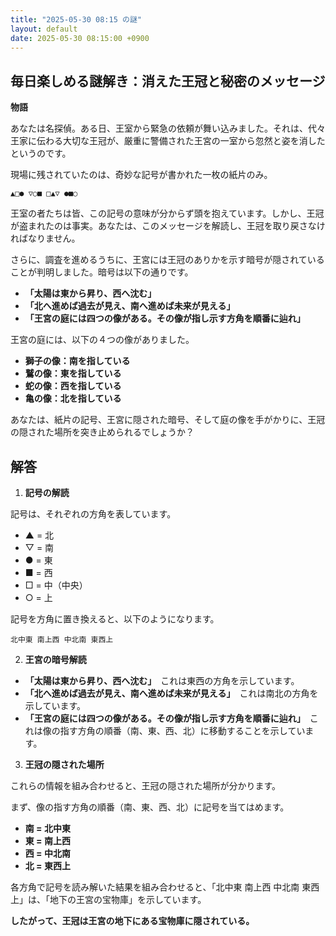 ```yaml
---
title: "2025-05-30 08:15 の謎"
layout: default
date: 2025-05-30 08:15:00 +0900
---
```

## 毎日楽しめる謎解き：消えた王冠と秘密のメッセージ

**物語**

あなたは名探偵。ある日、王室から緊急の依頼が舞い込みました。それは、代々王家に伝わる大切な王冠が、厳重に警備された王宮の一室から忽然と姿を消したというのです。

現場に残されていたのは、奇妙な記号が書かれた一枚の紙片のみ。

```
▲□● ▽○■ □▲▽ ●■○
```

王室の者たちは皆、この記号の意味が分からず頭を抱えています。しかし、王冠が盗まれたのは事実。あなたは、このメッセージを解読し、王冠を取り戻さなければなりません。

さらに、調査を進めるうちに、王宮には王冠のありかを示す暗号が隠されていることが判明しました。暗号は以下の通りです。

*   **「太陽は東から昇り、西へ沈む」**
*   **「北へ進めば過去が見え、南へ進めば未来が見える」**
*   **「王宮の庭には四つの像がある。その像が指し示す方角を順番に辿れ」**

王宮の庭には、以下の４つの像がありました。

*   **獅子の像：南を指している**
*   **鷲の像：東を指している**
*   **蛇の像：西を指している**
*   **亀の像：北を指している**

あなたは、紙片の記号、王宮に隠された暗号、そして庭の像を手がかりに、王冠の隠された場所を突き止められるでしょうか？

## 解答

1.  **記号の解読**

記号は、それぞれの方角を表しています。

*   ▲ = 北
*   ▽ = 南
*   ● = 東
*   ■ = 西
*   □ = 中（中央）
*   ○ = 上

記号を方角に置き換えると、以下のようになります。

```
北中東 南上西 中北南 東西上
```

2.  **王宮の暗号解読**

*   **「太陽は東から昇り、西へ沈む」**　これは東西の方角を示しています。
*   **「北へ進めば過去が見え、南へ進めば未来が見える」**　これは南北の方角を示しています。
*   **「王宮の庭には四つの像がある。その像が指し示す方角を順番に辿れ」**　これは像の指す方角の順番（南、東、西、北）に移動することを示しています。

3.  **王冠の隠された場所**

これらの情報を組み合わせると、王冠の隠された場所が分かります。

まず、像の指す方角の順番（南、東、西、北）に記号を当てはめます。

*   **南 = 北中東**
*   **東 = 南上西**
*   **西 = 中北南**
*   **北 = 東西上**

各方角で記号を読み解いた結果を組み合わせると、「北中東 南上西 中北南 東西上」は、「地下の王宮の宝物庫」を示しています。

**したがって、王冠は王宮の地下にある宝物庫に隠されている。**
